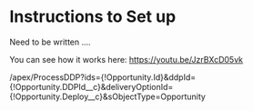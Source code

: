 # Instructions to Set up 

Need to be written ....

You can see how it works here:
https://youtu.be/JzrBXcD05vk


/apex/ProcessDDP?ids={!Opportunity.Id}&ddpId={!Opportunity.DDPId__c}&deliveryOptionId={!Opportunity.Deploy__c}&sObjectType=Opportunity
